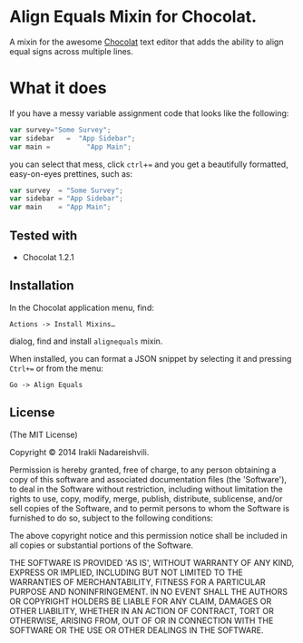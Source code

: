 # Align Equals Mixin for Chocolat. 

A mixin for the awesome [Chocolat](http://chocolatapp.com) text editor that adds the ability to align equal signs across multiple lines.

# What it does

If you have a messy variable assignment code that looks like the following:

```javascript
var survey="Some Survey";
var sidebar   =  "App Sidebar"; 
var main =         "App Main";
```
you can select that mess, click `ctrl`+`=` and you get a beautifully formatted, easy-on-eyes prettines, such as:

```javascript
var survey  = "Some Survey";
var sidebar = "App Sidebar"; 
var main    = "App Main";
```

## Tested with 

 * Chocolat 1.2.1

## Installation

In the Chocolat application menu, find:

    Actions -> Install Mixins…
    
dialog, find and install `alignequals` mixin.

When installed, you can format a JSON snippet by selecting it and pressing `Ctrl+=` or from the menu: 

    Go -> Align Equals

## License 

(The MIT License)

Copyright © 2014 Irakli Nadareishvili.

Permission is hereby granted, free of charge, to any person obtaining
a copy of this software and associated documentation files (the
'Software'), to deal in the Software without restriction, including
without limitation the rights to use, copy, modify, merge, publish,
distribute, sublicense, and/or sell copies of the Software, and to
permit persons to whom the Software is furnished to do so, subject to
the following conditions:

The above copyright notice and this permission notice shall be
included in all copies or substantial portions of the Software.

THE SOFTWARE IS PROVIDED 'AS IS', WITHOUT WARRANTY OF ANY KIND,
EXPRESS OR IMPLIED, INCLUDING BUT NOT LIMITED TO THE WARRANTIES OF
MERCHANTABILITY, FITNESS FOR A PARTICULAR PURPOSE AND NONINFRINGEMENT.
IN NO EVENT SHALL THE AUTHORS OR COPYRIGHT HOLDERS BE LIABLE FOR ANY
CLAIM, DAMAGES OR OTHER LIABILITY, WHETHER IN AN ACTION OF CONTRACT,
TORT OR OTHERWISE, ARISING FROM, OUT OF OR IN CONNECTION WITH THE
SOFTWARE OR THE USE OR OTHER DEALINGS IN THE SOFTWARE.
